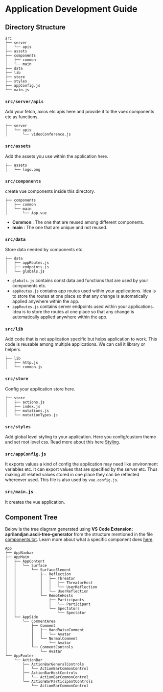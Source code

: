 # Application Development Guide

## Directory Structure

```
src
├── server
│   └── apis
├── assets
├── components
│   ├── common
│   └── main
├── data
├── lib
├── store
├── styles
├── appConfig.js
└── main.js 
```

### ```src/server/apis```
Add your fetch, axios etc apis here and provide it to the vuex components etc as functions.

```
├── server
│   └── apis
│       └── videoConference.js
```

### ```src/assets```
Add the assets you use within the application here.

```
├── assets
│   └── logo.png
```

### ```src/components```
create vue components inside this directory.

```
├── components
│   ├── common
│   └── main
│       └── App.vue
```

* **Common** : The one that are reused among different components.
* **main** : The one that are unique and not reused.

### ```src/data```
Store data needed by components etc.

```
├── data
│   ├── appRoutes.js
│   ├── endpoints.js
│   └── globals.js
```

* ```globals.js``` contains const data and functions that are used by your components etc.
* ```appRoutes.js``` contains app routes used within your applications. Idea is to store the routes at one place so that any change is automatically applied anywhere within the app.
* ```appRoutes.js``` contains server endpoints used within your applications. Idea is to store the routes at one place so that any change is automatically applied anywhere within the app.

### ```src/lib```
Add code that is not application specific but helps application to work. This code is reusable among multiple applications. We can call it library or helpers.

```
├── lib
│   ├── http.js
│   └── common.js
```

### ```src/store```
Config your application store here.

```
├── store
│   ├── actions.js
│   ├── index.js
│   ├── mutations.js
│   └── mutationTypes.js
```

### ```src/styles```
Add global level styling to your application. Here you config/custom theme and set root level css. Read more about this here [Styling](styling.md).

### ```src/appConfig.js```
It exports values a kind of config the application may need like environment variables etc. It can export values that are specified by the server etc.
Thus making all related values stored in one place they can be reflected whereever used. This file is also used by ```vue.config.js```.

### ```src/main.js```
It creates the vue application.

## Component Tree

Below is the tree diagram generated using **VS Code Extension: aprilandjan.ascii-tree-generator** from the structure mentioned in the file [components.txt](components.txt). Learn more about what a specific component does [here](components.md).

```
App
├── AppNavbar
├── AppMain
│   ├── AppContent
│   │   └── Surface
│   │       └── SurfaceElement
│   │           ├── Reflection
│   │           │   ├── Threator
│   │           │   │   ├── ThreatorHost
│   │           │   │   └── UserReflection
│   │           │   └── UserReflection
│   │           └── RemoteHosts
│   │               ├── Participants
│   │               │   └── Participant
│   │               └── Spectators
│   │                   └── Spectator
│   └── AppSide
│       └── CommentArea
│           ├── Comment
│           │   ├── HandRaiseComment
│           │   │   └── Avatar
│           │   └── NormalComment
│           │       └── Avatar
│           └── CommentControls
│               └── Avatar
└── AppFooter
    └── ActionBar
        ├── ActionBarGeneralControls
        │   └── ActionBarCommonControl
        ├── ActionBarHostControls
        │   └── ActionBarCommonControl
        └── ActionBarParticipantControls
            └── ActionBarCommonControl
```
